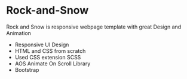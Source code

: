 # Rock-and-Snow
Rock and Snow is responsive webpage template with great Design and Animation
- Responsive UI Design<br>
- HTML and CSS from scratch<br>
- Used CSS extension SCSS<br>
- AOS Animate On Scroll Library<br>
- Bootstrap
